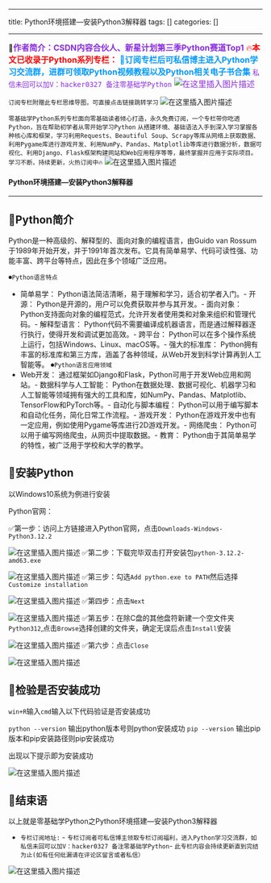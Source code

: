 
--- 
title:  Python环境搭建—安装Python3解释器 
tags: []
categories: [] 

---
>  
 🥇<font size="3" color="#8A2BE2">**作者简介：CSDN内容合伙人、新星计划第三季Python赛道Top1** <font size="3" color="red">🔥**本文已收录于Python系列专栏：**  </font> <font size="3" color="#0099ff">**💬订阅专栏后可私信博主进入Python学习交流群，进群可领取Python视频教程以及Python相关电子书合集**</font> `私信未回可以加V：hacker0327 备注零基础学Python` <img src="https://img-blog.csdnimg.cn/direct/bd6c194f87224cc7a9fb30e008916b50.png#pic_center" alt="在这里插入图片描述"></font> 


>  
 `订阅专栏附赠此专栏思维导图，可直接点击链接跳转学习` <img src="https://img-blog.csdnimg.cn/direct/8e6f83db6be546b392ac6694e7e5bffe.gif#pic_center" alt="在这里插入图片描述"> 


>  
 `零基础学Python系列专栏面向零基础读者倾心打造，永久免费订阅，一个专栏带你吃透Python，旨在帮助初学者从零开始学习Python` `从搭建环境、基础语法入手到深入学习掌握各种核心库和框架，学习利用Requests、Beautiful Soup、Scrapy等库从网络上获取数据、利用Pygame库进行游戏开发、利用NumPy、Pandas、Matplotlib等库进行数据分析，数据可视化、利用Django、Flask框架构建网站和Web应用程序等等，最终掌握并应用于实际项目。学习不断，持续更新，火热订阅中🔥` <img src="https://img-blog.csdnimg.cn/direct/6ff118ba83c447f6b2e796c1bae26825.png#pic_center" alt="在这里插入图片描述"> 




#### Python环境搭建—安装Python3解释器
- - - - 


## 💬Python简介

Python是一种高级的、解释型的、面向对象的编程语言，由Guido van Rossum于1989年开始开发，并于1991年首次发布。它具有简单易学、代码可读性强、功能丰富、跨平台等特点，因此在多个领域广泛应用。

⏺`Python语言特点`
- 简单易学： Python语法简洁清晰，易于理解和学习，适合初学者入门。- 开源： Python是开源的，用户可以免费获取并参与其开发。- 面向对象： Python支持面向对象的编程范式，允许开发者使用类和对象来组织和管理代码。- 解释型语言： Python代码不需要编译成机器语言，而是通过解释器逐行执行，使得开发和调试更加高效。- 跨平台： Python可以在多个操作系统上运行，包括Windows、Linux、macOS等。- 强大的标准库： Python拥有丰富的标准库和第三方库，涵盖了各种领域，从Web开发到科学计算再到人工智能等。
⏺`Python语言应用领域`
- Web开发： 通过框架如Django和Flask，Python可用于开发Web应用和网站。- 数据科学与人工智能： Python在数据处理、数据可视化、机器学习和人工智能等领域拥有强大的工具和库，如NumPy、Pandas、Matplotlib、TensorFlow和PyTorch等。- 自动化与脚本编程： Python可以用于编写脚本和自动化任务，简化日常工作流程。- 游戏开发： Python在游戏开发中也有一定应用，例如使用Pygame等库进行2D游戏开发。- 网络爬虫： Python可以用于编写网络爬虫，从网页中提取数据。- 教育： Python由于其简单易学的特性，被广泛用于学校和大学的教学。
## 💬安装Python

以Windows10系统为例进行安装

>  
 Python官网：  


✅第一步：访问上方链接进入Python官网，点击`Downloads-Windows-Python3.12.2`

<img src="https://img-blog.csdnimg.cn/direct/5755a9701d0b44aa94231fb9f9579818.png#pic_center" alt="在这里插入图片描述"> ✅第二步：下载完毕双击打开安装包`python-3.12.2-amd63.exe`

<img src="https://img-blog.csdnimg.cn/direct/8c8e7f5d0c8e41f7aca67a0b4ccf2d77.png#pic_center" alt="在这里插入图片描述"> ✅第三步：勾选`Add python.exe to PATH`然后选择`Customize installation`

<img src="https://img-blog.csdnimg.cn/direct/a280f430a3e44ac88f3d05da6b3df55d.png#pic_center" alt="在这里插入图片描述"> ✅第四步：点击`Next`

<img src="https://img-blog.csdnimg.cn/direct/09baede9678945619e43f24a9310511f.png#pic_center" alt="在这里插入图片描述"> ✅第五步：在除C盘的其他盘符新建一个空文件夹`Python312`,点击`Browse`选择创建的文件夹，确定无误后点击`Install`安装

<img src="https://img-blog.csdnimg.cn/direct/c180cbf1d8364954938dbe7c72520bde.png#pic_center" alt="在这里插入图片描述"> ✅第六步：点击`Close`

<img src="https://img-blog.csdnimg.cn/direct/a81d66f51b934ac0b47f923323c4354b.png#pic_center" alt="在这里插入图片描述">

## 💬检验是否安装成功

`win+R`输入`cmd`输入以下代码验证是否安装成功

>  
 `python --version` 输出python版本号则python安装成功 `pip --version` 输出pip版本和pip安装路径则pip安装成功 


出现以下提示即为安装成功

<img src="https://img-blog.csdnimg.cn/direct/04894ae86a1f4c38af3d248f6c720f3a.png#pic_center" alt="在这里插入图片描述">

## 💬结束语

>  
 以上就是零基础学Python之Python环境搭建—安装Python3解释器 
 - `专栏订阅地址:` - `专栏订阅者可私信博主领取专栏订阅福利，进入Python学习交流群，如私信未回可以加V：hacker0327 备注零基础学Python`- `此专栏内容会持续更新直到完结为止(如有任何纰漏请在评论区留言或者私信）` 


<img src="https://img-blog.csdnimg.cn/direct/58bfd8c234304ff38ff6a5d4680bbbf4.png#pic_center" alt="在这里插入图片描述">
